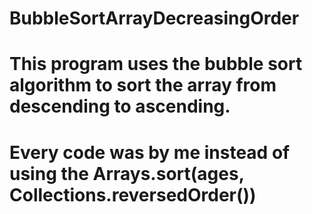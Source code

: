 # BubbleSortArrayDecreasingOrder
# This program uses the bubble sort algorithm to sort the array from descending to ascending.
# Every code was by me instead of using the Arrays.sort(ages, Collections.reversedOrder())

